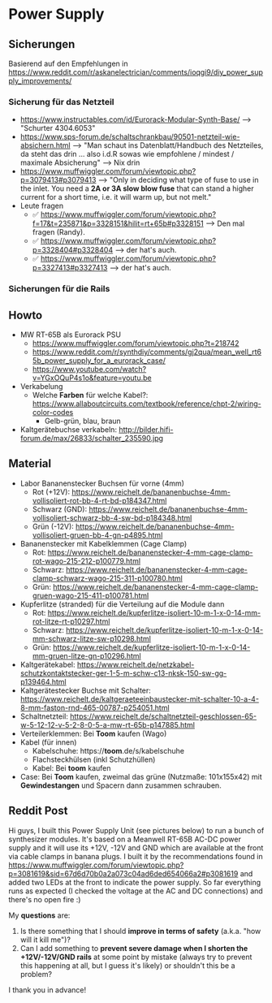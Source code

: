 # Power Supply

## Sicherungen

Basierend auf den Empfehlungen in https://www.reddit.com/r/askanelectrician/comments/ioqgi9/diy_power_supply_improvements/

### Sicherung für das Netzteil

* https://www.instructables.com/id/Eurorack-Modular-Synth-Base/ --> "Schurter 4304.6053"
* https://www.sps-forum.de/schaltschrankbau/90501-netzteil-wie-absichern.html --> "Man schaut ins Datenblatt/Handbuch des Netzteiles, da steht das drin ... also i.d.R sowas wie empfohlene / mindest / maximale Absicherung" --> Nix drin
* https://www.muffwiggler.com/forum/viewtopic.php?p=3079413#p3079413 --> "Only in deciding what type of fuse to use in the inlet. You need a **2A or 3A slow blow fuse** that can stand a higher current for a short time, i.e. it will warm up, but not melt."
* Leute fragen
  * ✅ https://www.muffwiggler.com/forum/viewtopic.php?f=17&t=235871&p=3328151&hilit=rt+65b#p3328151 --> Den mal fragen (Randy).
  * ✅ https://www.muffwiggler.com/forum/viewtopic.php?p=3328404#p3328404 --> der hat's auch.
  * ✅ https://www.muffwiggler.com/forum/viewtopic.php?p=3327413#p3327413 --> der hat's auch.

### Sicherungen für die Rails

## Howto

* MW RT-65B als Eurorack PSU
  * https://www.muffwiggler.com/forum/viewtopic.php?t=218742
  * https://www.reddit.com/r/synthdiy/comments/gj2qua/mean_well_rt65b_power_supply_for_a_eurorack_case/
  * https://www.youtube.com/watch?v=YGxOQuP4s1o&feature=youtu.be
* Verkabelung
  * Welche **Farben** für welche Kabel?: https://www.allaboutcircuits.com/textbook/reference/chpt-2/wiring-color-codes
    * Gelb-grün, blau, braun
* Kaltgerätebuchse verkabeln: http://bilder.hifi-forum.de/max/26833/schalter_235590.jpg

## Material

* Labor Bananenstecker Buchsen für vorne (4mm)
  * Rot (+12V): https://www.reichelt.de/bananenbuchse-4mm-vollisoliert-rot-bb-4-rt-bd-p184347.html
  * Schwarz (GND): https://www.reichelt.de/bananenbuchse-4mm-vollisoliert-schwarz-bb-4-sw-bd-p184348.html
  * Grün (-12V): https://www.reichelt.de/bananenbuchse-4mm-vollisoliert-gruen-bb-4-gn-p4895.html
* Bananenstecker mit Kabelklemmen (Cage Clamp)
  * Rot: https://www.reichelt.de/bananenstecker-4-mm-cage-clamp-rot-wago-215-212-p100779.html
  * Schwarz: https://www.reichelt.de/bananenstecker-4-mm-cage-clamp-schwarz-wago-215-311-p100780.html
  * Grün: https://www.reichelt.de/bananenstecker-4-mm-cage-clamp-gruen-wago-215-411-p100781.html
* Kupferlitze (stranded) für die Verteilung auf die Module dann
  * Rot: https://www.reichelt.de/kupferlitze-isoliert-10-m-1-x-0-14-mm-rot-litze-rt-p10297.html
  * Schwarz: https://www.reichelt.de/kupferlitze-isoliert-10-m-1-x-0-14-mm-schwarz-litze-sw-p10298.html
  * Grün: https://www.reichelt.de/kupferlitze-isoliert-10-m-1-x-0-14-mm-gruen-litze-gn-p10296.html
* Kaltgerätekabel: https://www.reichelt.de/netzkabel-schutzkontaktstecker-ger-1-5-m-schw-c13-nksk-150-sw-gg-p139464.html
* Kaltgerätestecker Buchse mit Schalter: https://www.reichelt.de/kaltgeraeteeinbaustecker-mit-schalter-10-a-4-8-mm-faston-rnd-465-00787-p254051.html
* Schaltnetzteil: https://www.reichelt.de/schaltnetzteil-geschlossen-65-w-5-12-12-v-5-2-8-0-5-a-mw-rt-65b-p147885.html
* Verteilerklemmen: Bei **Toom** kaufen (Wago)
* Kabel (für innen)
  * Kabelschuhe: https://**toom**.de/s/kabelschuhe
  * Flachsteckhülsen (inkl Schutzhüllen)
  * Kabel: Bei **toom** kaufen
* Case: Bei **Toom** kaufen, zweimal das grüne (Nutzmaße: 101x155x42) mit **Gewindestangen** und Spacern dann zusammen schrauben.

## Reddit Post

Hi guys, I built this Power Supply Unit (see pictures below) to run a bunch of synthesizer modules. It's based on a Meanwell RT-65B AC-DC power supply and it will use its +12V, -12V and GND which are available at the front via cable clamps in banana plugs. I built it by the recommendations found in https://www.muffwiggler.com/forum/viewtopic.php?p=3081619&sid=67d6d70b0a2a073c04ad6ded654066a2#p3081619 and added two LEDs at the front to indicate the power supply. So far everything runs as expected (I checked the voltage at the AC and DC connections) and there's no open fire :)

My **questions** are:

1. Is there something that I should **improve in terms of safety** (a.k.a. "how will it kill me")?
2. Can I add something to **prevent severe damage when I shorten the +12V/-12V/GND rails** at some point by mistake (always try to prevent this happening at all, but I guess it's likely) or shouldn't this be a problem?

I thank you in advance!

